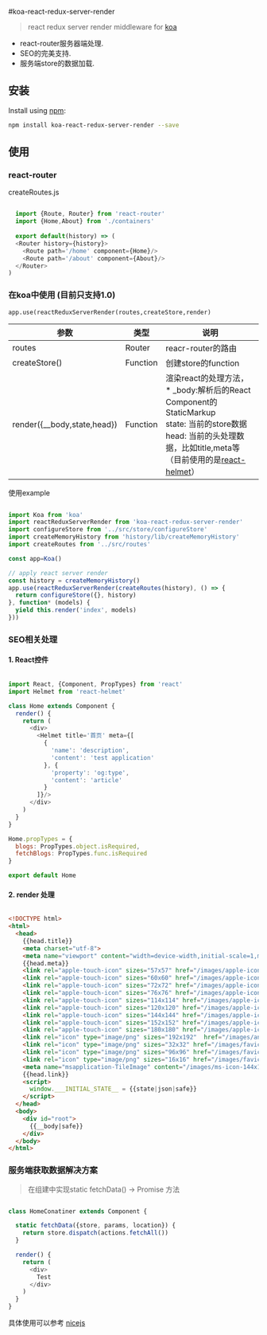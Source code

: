 #koa-react-redux-server-render

> react redux server render middleware for [koa](https://github.com/koajs/koa)

* react-router服务器端处理.
* SEO的完美支持.
* 服务端store的数据加载.


## 安装

Install using [npm](https://www.npmjs.org/):

```sh
npm install koa-react-redux-server-render --save
``` 

## 使用

### react-router

createRoutes.js
```js

  import {Route, Router} from 'react-router'
  import {Home,About} from './containers'
  
  export default(history) => (
  <Router history={history}>
    <Route path='/home' component={Home}/>
    <Route path='/about' component={About}/>
  </Router>
)
```

### 在koa中使用 (目前只支持1.0)

`app.use(reactReduxServerRender(routes,createStore,render)`


| 参数 | 类型 | 说明 |
| --- | --- | --- |
| routes | Router | reacr-router的路由 |
| createStore() | Function | 创建store的function |
| render({__body,state,head}) | Function | 渲染react的处理方法，<br> * _body:解析后的React Component的StaticMarkup <br>state: 当前的store数据<br>head: 当前的头处理数据，比如title,meta等（目前使用的是[react-helmet](https://github.com/nfl/react-helmet)）|

使用example
```js

import Koa from 'koa'
import reactReduxServerRender from 'koa-react-redux-server-render'
import configureStore from '../src/store/configureStore'
import createMemoryHistory from 'history/lib/createMemoryHistory'
import createRoutes from '../src/routes'

const app=Koa()

// apply react server render
const history = createMemoryHistory()
app.use(reactReduxServerRender(createRoutes(history), () => {
  return configureStore({}, history)
}, function* (models) {
  yield this.render('index', models)
}))

```

### SEO相关处理

#### 1. React控件

```js

import React, {Component, PropTypes} from 'react'
import Helmet from 'react-helmet'

class Home extends Component {
  render() {
    return (
      <div>
        <Helmet title='首页' meta={[
          {
            'name': 'description',
            'content': 'test application'
          }, {
            'property': 'og:type',
            'content': 'article'
          }
        ]}/>
      </div>
    )
  }
}

Home.propTypes = {
  blogs: PropTypes.object.isRequired,
  fetchBlogs: PropTypes.func.isRequired
}

export default Home

```
#### 2. render 处理

```html

<!DOCTYPE html>
<html>
  <head>
    {{head.title}}
    <meta charset="utf-8">
    <meta name="viewport" content="width=device-width,initial-scale=1,maximum-scale=1">
    {{head.meta}}
    <link rel="apple-touch-icon" sizes="57x57" href="/images/apple-icon-57x57.png">
    <link rel="apple-touch-icon" sizes="60x60" href="/images/apple-icon-60x60.png">
    <link rel="apple-touch-icon" sizes="72x72" href="/images/apple-icon-72x72.png">
    <link rel="apple-touch-icon" sizes="76x76" href="/images/apple-icon-76x76.png">
    <link rel="apple-touch-icon" sizes="114x114" href="/images/apple-icon-114x114.png">
    <link rel="apple-touch-icon" sizes="120x120" href="/images/apple-icon-120x120.png">
    <link rel="apple-touch-icon" sizes="144x144" href="/images/apple-icon-144x144.png">
    <link rel="apple-touch-icon" sizes="152x152" href="/images/apple-icon-152x152.png">
    <link rel="apple-touch-icon" sizes="180x180" href="/images/apple-icon-180x180.png">
    <link rel="icon" type="image/png" sizes="192x192"  href="/images/android-icon-192x192.png">
    <link rel="icon" type="image/png" sizes="32x32" href="/images/favicon-32x32.png">
    <link rel="icon" type="image/png" sizes="96x96" href="/images/favicon-96x96.png">
    <link rel="icon" type="image/png" sizes="16x16" href="/images/favicon-16x16.png">
    <meta name="msapplication-TileImage" content="/images/ms-icon-144x144.png">
    {{head.link}}
    <script>
      window.___INITIAL_STATE__ = {{state|json|safe}}
    </script>
  </head>
  <body>
    <div id="root">
      {{__body|safe}}
    </div>
  </body>
</html>

```

### 服务端获取数据解决方案

> 在组建中实现static fetchData() -> Promise 方法

```js

class HomeConatiner extends Component {

  static fetchData({store, params, location}) {
    return store.dispatch(actions.fetchAll())
  }

  render() {
    return (
      <div>
        Test
      </div>
    )
  }
}

```

具体使用可以参考 [nicejs](http://github.com/nice-js/nicejs-web)


